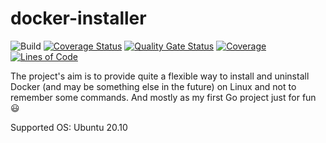 # docker-installer

![Build](https://github.com/AnVeliz/docker-installer/actions/workflows/go.yml/badge.svg)
[![Coverage Status](https://coveralls.io/repos/github/AnVeliz/docker-installer/badge.svg?branch=main)](https://coveralls.io/github/AnVeliz/docker-installer?branch=main)
[![Quality Gate Status](https://sonarcloud.io/api/project_badges/measure?project=AnVeliz_docker-installer&metric=alert_status)](https://sonarcloud.io/dashboard?id=AnVeliz_docker-installer)
[![Coverage](https://sonarcloud.io/api/project_badges/measure?project=AnVeliz_docker-installer&metric=coverage)](https://sonarcloud.io/dashboard?id=AnVeliz_docker-installer)
[![Lines of Code](https://sonarcloud.io/api/project_badges/measure?project=AnVeliz_docker-installer&metric=ncloc)](https://sonarcloud.io/dashboard?id=AnVeliz_docker-installer)


The project's aim is to provide quite a flexible way to install and uninstall Docker (and may be something else in the future) on Linux and not to remember some commands. And mostly as my first Go project just for fun :smiley:

Supported OS:
Ubuntu 20.10
